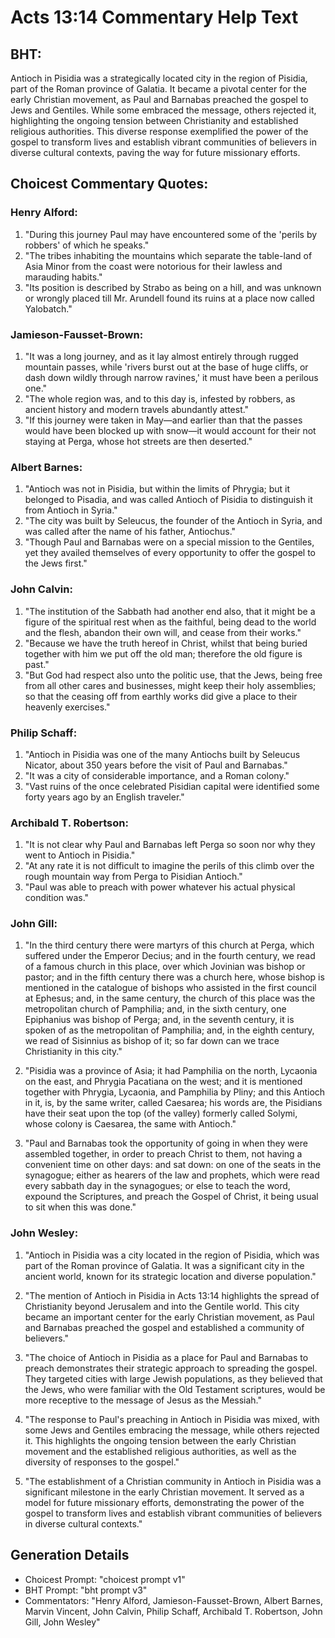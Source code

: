 # Acts 13:14 Commentary Help Text

## BHT:
Antioch in Pisidia was a strategically located city in the region of Pisidia, part of the Roman province of Galatia. It became a pivotal center for the early Christian movement, as Paul and Barnabas preached the gospel to Jews and Gentiles. While some embraced the message, others rejected it, highlighting the ongoing tension between Christianity and established religious authorities. This diverse response exemplified the power of the gospel to transform lives and establish vibrant communities of believers in diverse cultural contexts, paving the way for future missionary efforts.

## Choicest Commentary Quotes:
### Henry Alford:
1. "During this journey Paul may have encountered some of the 'perils by robbers' of which he speaks." 
2. "The tribes inhabiting the mountains which separate the table-land of Asia Minor from the coast were notorious for their lawless and marauding habits." 
3. "Its position is described by Strabo as being on a hill, and was unknown or wrongly placed till Mr. Arundell found its ruins at a place now called Yalobatch."

### Jamieson-Fausset-Brown:
1. "It was a long journey, and as it lay almost entirely through rugged mountain passes, while 'rivers burst out at the base of huge cliffs, or dash down wildly through narrow ravines,' it must have been a perilous one."
2. "The whole region was, and to this day is, infested by robbers, as ancient history and modern travels abundantly attest."
3. "If this journey were taken in May—and earlier than that the passes would have been blocked up with snow—it would account for their not staying at Perga, whose hot streets are then deserted."

### Albert Barnes:
1. "Antioch was not in Pisidia, but within the limits of Phrygia; but it belonged to Pisadia, and was called Antioch of Pisidia to distinguish it from Antioch in Syria." 
2. "The city was built by Seleucus, the founder of the Antioch in Syria, and was called after the name of his father, Antiochus."
3. "Though Paul and Barnabas were on a special mission to the Gentiles, yet they availed themselves of every opportunity to offer the gospel to the Jews first."

### John Calvin:
1. "The institution of the Sabbath had another end also, that it might be a figure of the spiritual rest when as the faithful, being dead to the world and the flesh, abandon their own will, and cease from their works."
2. "Because we have the truth hereof in Christ, whilst that being buried together with him we put off the old man; therefore the old figure is past."
3. "But God had respect also unto the politic use, that the Jews, being free from all other cares and businesses, might keep their holy assemblies; so that the ceasing off from earthly works did give a place to their heavenly exercises."

### Philip Schaff:
1. "Antioch in Pisidia was one of the many Antiochs built by Seleucus Nicator, about 350 years before the visit of Paul and Barnabas." 
2. "It was a city of considerable importance, and a Roman colony." 
3. "Vast ruins of the once celebrated Pisidian capital were identified some forty years ago by an English traveler."

### Archibald T. Robertson:
1. "It is not clear why Paul and Barnabas left Perga so soon nor why they went to Antioch in Pisidia." 
2. "At any rate it is not difficult to imagine the perils of this climb over the rough mountain way from Perga to Pisidian Antioch." 
3. "Paul was able to preach with power whatever his actual physical condition was."

### John Gill:
1. "In the third century there were martyrs of this church at Perga, which suffered under the Emperor Decius; and in the fourth century, we read of a famous church in this place, over which Jovinian was bishop or pastor; and in the fifth century there was a church here, whose bishop is mentioned in the catalogue of bishops who assisted in the first council at Ephesus; and, in the same century, the church of this place was the metropolitan church of Pamphilia; and, in the sixth century, one Epiphanius was bishop of Perga; and, in the seventh century, it is spoken of as the metropolitan of Pamphilia; and, in the eighth century, we read of Sisinnius as bishop of it; so far down can we trace Christianity in this city." 

2. "Pisidia was a province of Asia; it had Pamphilia on the north, Lycaonia on the east, and Phrygia Pacatiana on the west; and it is mentioned together with Phrygia, Lycaonia, and Pamphilia by Pliny; and this Antioch in it, is, by the same writer, called Caesarea; his words are, the Pisidians have their seat upon the top (of the valley) formerly called Solymi, whose colony is Caesarea, the same with Antioch."

3. "Paul and Barnabas took the opportunity of going in when they were assembled together, in order to preach Christ to them, not having a convenient time on other days: and sat down: on one of the seats in the synagogue; either as hearers of the law and prophets, which were read every sabbath day in the synagogues; or else to teach the word, expound the Scriptures, and preach the Gospel of Christ, it being usual to sit when this was done."

### John Wesley:
1. "Antioch in Pisidia was a city located in the region of Pisidia, which was part of the Roman province of Galatia. It was a significant city in the ancient world, known for its strategic location and diverse population."

2. "The mention of Antioch in Pisidia in Acts 13:14 highlights the spread of Christianity beyond Jerusalem and into the Gentile world. This city became an important center for the early Christian movement, as Paul and Barnabas preached the gospel and established a community of believers."

3. "The choice of Antioch in Pisidia as a place for Paul and Barnabas to preach demonstrates their strategic approach to spreading the gospel. They targeted cities with large Jewish populations, as they believed that the Jews, who were familiar with the Old Testament scriptures, would be more receptive to the message of Jesus as the Messiah."

4. "The response to Paul's preaching in Antioch in Pisidia was mixed, with some Jews and Gentiles embracing the message, while others rejected it. This highlights the ongoing tension between the early Christian movement and the established religious authorities, as well as the diversity of responses to the gospel."

5. "The establishment of a Christian community in Antioch in Pisidia was a significant milestone in the early Christian movement. It served as a model for future missionary efforts, demonstrating the power of the gospel to transform lives and establish vibrant communities of believers in diverse cultural contexts."


## Generation Details
- Choicest Prompt: "choicest prompt v1"
- BHT Prompt: "bht prompt v3"
- Commentators: "Henry Alford, Jamieson-Fausset-Brown, Albert Barnes, Marvin Vincent, John Calvin, Philip Schaff, Archibald T. Robertson, John Gill, John Wesley"
